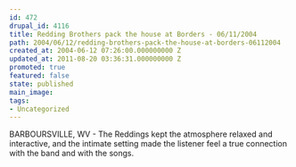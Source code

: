 ```yaml
---
id: 472
drupal_id: 4116
title: Redding Brothers pack the house at Borders - 06/11/2004
path: 2004/06/12/redding-brothers-pack-the-house-at-borders-06112004
created_at: 2004-06-12 07:26:00.000000000 Z
updated_at: 2011-08-20 03:36:31.000000000 Z
promoted: true
featured: false
state: published
main_image: 
tags:
- Uncategorized
---
```

BARBOURSVILLE, WV - The Reddings kept the atmosphere relaxed and interactive, and the intimate setting made the listener feel a true connection with the band and with the songs.
